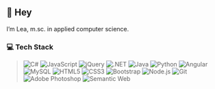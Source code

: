 ## 👋 Hey
I’m Lea, m.sc. in applied computer science.

<!---
itslea/itslea is a ✨ special ✨ repository because its `README.md` (this file) appears on your GitHub profile.
You can click the Preview link to take a look at your changes.
--->
### 💻 Tech Stack
> ![C#](https://img.shields.io/badge/-C%23-512BD4?logo=csharp&logoColor=white)
![JavaScript](https://img.shields.io/badge/-JavaScript-F7DF1E?logo=javascript&logoColor=white)
![jQuery](https://img.shields.io/badge/-jQuery-0769AD?logo=jquery&logoColor=white)
![.NET](https://img.shields.io/badge/-.NET-512BD4?logo=.net&logoColor=white)
![Java](https://img.shields.io/badge/-Java-E76F00?logo=java&logoColor=white)
![Python](https://img.shields.io/badge/-Python-3776AB?logo=python&logoColor=white)
![Angular](https://img.shields.io/badge/-Angular-0F0F11?logo=angular&logoColor=white)
![MySQL](https://img.shields.io/badge/-MySQL-4479A1?logo=mysql&logoColor=white)
![HTML5](https://img.shields.io/badge/-HTML5-E34F26?logo=html5&logoColor=white)
![CSS3](https://img.shields.io/badge/-CSS3-1572B6?logo=css3&logoColor=white)
![Bootstrap](https://img.shields.io/badge/-Bootstrap-7952B3?logo=bootstrap&logoColor=white)
![Node.js](https://img.shields.io/badge/-Node.js-339933?logo=nodedotjs&logoColor=white)
![Git](https://img.shields.io/badge/-Git-F05032?logo=git&logoColor=white)
![Adobe Photoshop](https://img.shields.io/badge/-Adobe%20Photoshop-31A8FF?logo=adobephotoshop&logoColor=white)
![Semantic Web](https://img.shields.io/badge/-Semantic%20Web-005A9C?logo=semanticweb&logoColor=white)
<!-- ![Anaconda](https://img.shields.io/badge/-Anaconda-44A833?logo=anaconda&logoColor=white) -->

<!-- https://simpleicons.org/ | numpy, docker, json, latex, openapi, postman, figma, sqlite, mongodb, npm, graphql, mqtt, bootspring -->
